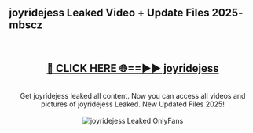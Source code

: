 <h2>joyridejess Leaked Video + Update Files 2025- mbscz</h2>
<br>
<div align="center">
<h2><a href="https://libra.edu.pl?joyridejess" rel="nofollow">🔴 CLICK HERE 🌐==►► joyridejess</a></h2>
<br>
Get joyridejess leaked all content. Now you can access all videos and pictures of joyridejess Leaked. New Updated Files 2025!
<br>
<br>
<a href="https://libra.edu.pl?joyridejess" rel="nofollow" data-target="animated-image.originalLink"><img src="https://i.ibb.co.com/WyWwxjT/player-gif2.gif" alt="joyridejess Leaked OnlyFans" style="max-width: 100%; display: inline-block;" data-target="animated-image.originalImage"></a>
</div>
<br>